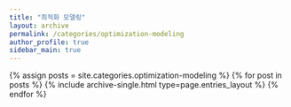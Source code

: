 ```yaml
---
title: "최적화 모델링"
layout: archive
permalink: /categories/optimization-modeling
author_profile: true
sidebar_main: true
---
```

  
{% assign posts = site.categories.optimization-modeling %}
{% for post in posts %} {% include archive-single.html type=page.entries_layout %} {% endfor %}
